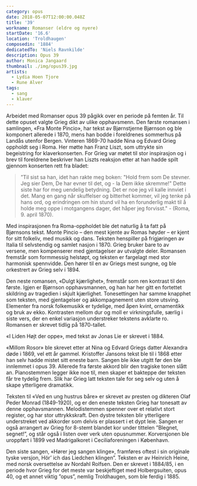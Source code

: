 ```yaml
---
category: opus
date: 2018-05-07T12:00:00.048Z
title: '39'
workname: Romanser (eldre og nyere)
startDate: '16.6'
location: 'Troldhaugen'
composedin: '1884'
dedicatedTo: 'Niels Ravnkilde'
description: Opus 39
author: Monica Jangaard
thumbnail: ./img/opus39.jpg
artists:
  - Lydia Hoen Tjore
  - Rune Alver
tags:
  - sang
  - klaver
---
```

Arbeidet med Romanser opus 39 pågikk over en periode på femten år. Til dette opuset valgte Grieg dikt av ulike opphavsmenn. Den første romansen i samlingen, «Fra Monte Pincio», har tekst av Bjørnstjerne Bjørnson og ble komponert allerede i 1870, mens han bodde i foreldrenes sommerhus på Landås utenfor Bergen. Vinteren 1869-70 hadde Nina og Edvard Grieg oppholdt seg i Roma. Her møtte han Franz Liszt, som uttrykte sin begeistring for klaverkonserten. For Grieg var møtet til stor inspirasjon og i brev til foreldrene beskriver han Liszts reaksjon etter at han hadde spilt gjennom konserten rett fra bladet:

> ”Til sist sa han, idet han rakte meg boken: "Hold frem som De stevner. Jeg sier Dem, De har evner til det, og - la Dem ikke skremme!" Dette siste har for meg uendelig betydning. Det er noe jeg vil kalle innviet i det. Mang en gang når skuffelser og bitterhet kommer, vil jeg tenke på hans ord, og erindringen om hin stund vil ha en forunderlig makt til å holde meg oppe i motgangens dager, det håper jeg forvisst." - (Roma, 9. april 1870).

Med inspirasjonen fra Roma-oppholdet ble det naturlig å ta fatt på Bjørnsons tekst. Monte Pincio – den mest kjente av Romas høyder – er kjent for sitt folkeliv, med musikk og dans. Teksten henspiller på frigjøringen av Italia til selvstendig og samlet nasjon i 1870. Grieg bruker bare to av versene, men kompenserer med gjentagelser av utvalgte deler. Romansen fremstår som formmessig helstøpt, og teksten er fargelagt med stor harmonisk spennvidde. Den hører til en av Griegs mest sungne, og ble orkestrert av Grieg selv i 1894.

Den neste romansen, «Dulgt kjærlighet», fremstår som ren kontrast til den første. Igjen er Bjørnson opphavsmannen, og han har her gitt en fortettet skildring av tragedien i skjult kjærlighet. Tonesettingen har samme knapphet som teksten, med gjentagelser og akkompagnement uten store utsving. Elementer fra norsk folkemusikk er tydelige, med åpen kvint, ornamentikk og bruk av ekko. Kontrasten mellom dur og moll er virkningsfulle, særlig i siste vers, der en enkel variasjon understreker tekstens avklarte ro. Romansen er skrevet tidlig på 1870-tallet.

«I Liden Højt der oppe», med tekst av Jonas Lie er skrevet i 1884.

«Millom Rosor» ble skrevet etter at Nina og Edvard Griegs datter Alexandra døde i 1869, vel ett år gammel. Kristoffer Jansons tekst ble til i 1868 etter han selv hadde mistet sitt eneste barn. Sangen ble ikke utgitt før den ble innlemmet i opus 39. Allerede fra første akkord blir den tragiske tonen slått an. Pianostemmen legger ikke noe til, men skaper et bakteppe der teksten får tre tydelig frem. Slik har Grieg latt teksten tale for seg selv og uten å skape ytterligere dramatikk.

Teksten til «Ved en ung hustrus båre» er skrevet av presten og dikteren Olaf Peder Monrad (1849-1920), og er den eneste teksten Grieg har tonesatt av denne opphavsmannen. Melodistemmen spenner over et relativt stort register, og har stor uttrykkskraft. Den dystre teksten blir ytterligere understreket ved akkorder som delvis er plassert i et dypt leie. Sangen er også arrangert av Grieg for 8-stemt blandet kor under tittelen ”Blegnet, segnet!”, og står også i listen over verk uten opusnummer. Korversjonen ble uroppført i 1899 ved Madrigalkoret i Ceciliaforeningen i København.

Den siste sangen, «Hører jeg sangen klinge», framføres oftest i sin originale tyske versjon, Hör’ ich das Liedchen klingen”. Teksten er av Heinrich Heine, med norsk oversettelse av Nordahl Rolfsen. Den er skrevet i 1884/85, i en periode hvor Grieg for det meste var beskjeftiget med Holbergsuiten, opus 40, og et annet viktig ”opus”, nemlig Troldhaugen, som ble ferdig i 1885.
